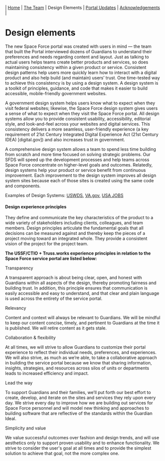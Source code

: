 | [Home](https://ussf-orbit.github.io/ussf-portal) | [The Team](https://ussf-orbit.github.io/ussf-portal/the-team)  | Design Elements | [Portal Updates](https://ussf-orbit.github.io/ussf-portal/portal-updates) | [Acknowledgements](https://ussf-orbit.github.io/ussf-portal/acknowledgements) |

# Design elements

The new Space Force portal was created with users in mind — the team that built the Portal interviewed dozens of Guardians to understand their preferences and needs regarding content and layout. Just as talking to actual users helps teams create better products and services, so does maintaining consistency within a given product or service. Consistent design patterns help users more quickly learn how to interact with a digital product and also help build (and maintain) users’ trust. One time-tested way to achieve this consistency is by using a design system. A design system is a toolkit of principles, guidance, and code that makes it easier to build accessible, mobile-friendly government websites. 

A government design system helps users know what to expect when they visit federal websites; likewise, the Space Force design system gives users a sense of what to expect when they visit the Space Force portal. All design systems allow you to provide consistent usability, accessibility, editorial style, and look-and-feel across your websites and digital services. This consistency delivers a more seamless, user-friendly experience (a key requirement of 21st Century Integrated Digital Experience Act (21st Century IDEA) [digital.gov]) and also increases trust in government.

A comprehensive design system allows a team to spend less time building from scratch and more time focused on solving strategic problems. Our SFDS will speed up the development processes and help teams across Space Force concentrate on higher-level goals and outcomes. Relatedly, design systems help your product or service benefit from continuous improvement. Each improvement to the design system improves all design system sites because each of those sites is created using the same code and components.

Examples of Design Systems: [USWDS](https://designsystem.digital.gov/), [VA.gov](https://design.va.gov/), [USA JOBS](https://usajobs.github.io/design-system/)

#### Design experience principles

They define and communicate the key characteristics of the product to a wide variety of stakeholders including clients, colleagues, and team members. Design principles articulate the fundamental goals that all decisions can be measured against and thereby keep the pieces of a project moving toward an integrated whole. They provide a consistent vision of the project for the project team.

**The USSF/CTIO + Truss.works experience principles in relation to the Space Force service portal are listed below:**

Transparency

A transparent approach is about being clear, open, and honest with Guardians within all aspects of the design, thereby promoting fairness and building trust. In addition, this principle ensures that communication is easily accessible and easy to understand, and that clear and plain language is used across the entirety of the service portal.

Relevancy

Content and context will always be relevant to Guardians. We will be mindful to keep our content concise, timely, and pertinent to Guardians at the time it is published. We will retire content as it gets stale.

Collaboration & flexibility

At all times, we will strive to allow Guardians to customize their portal experience to reflect their individual needs, preferences, and experiences.  We will also strive, as much as we’re able, to take a collaborative approach in building the service portal because we know that sharing information, insights, strategies, and resources across silos of units or departments leads to increased efficiency and impact.

Lead the way

To support Guardians and their families, we’ll put forth our best effort to create, develop, and iterate on the sites and services they rely upon every day. We strive every day to improve how we are building out services for Space Force personnel and will model new thinking and approaches to building software that are reflective of the standards within the Guardian Ideal. 

Simplicity and value

We value successful outcomes over fashion and design trends, and will use aesthetics  only to support proven usability and to enhance functionality. We strive to consider the user's goal at all times and to provide the simplest solution to achieve that goal, not the more complex one.

